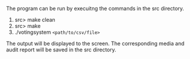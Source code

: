 The program can be run by execuitng the commands in the src directory.
1. src> make clean
2. src> make
3. ./votingsystem `<path/to/csv/file>`

The output will be displayed to the screen. The corresponding media and audit report will be saved 
in the src directory.
